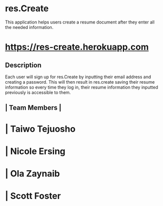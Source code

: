 # res.Create

This application helps users create a resume document after they enter all the needed information.

# https://res-create.herokuapp.com

## Description

Each user will sign up for res.Create by inputting their email address and creating a password. This will then result in res.create saving their resume information so every time they log in, their resume information they inputted previously is accessible to them. 


## | Team Members   |

# | Taiwo Tejuosho 
# | Nicole Ersing  
# | Ola Zaynaib    
# | Scott Foster   





